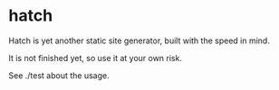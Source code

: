 hatch
=====

Hatch is yet another static site generator, built with the speed in mind.

It is not finished yet, so use it at your own risk.

See ./test about the usage.

